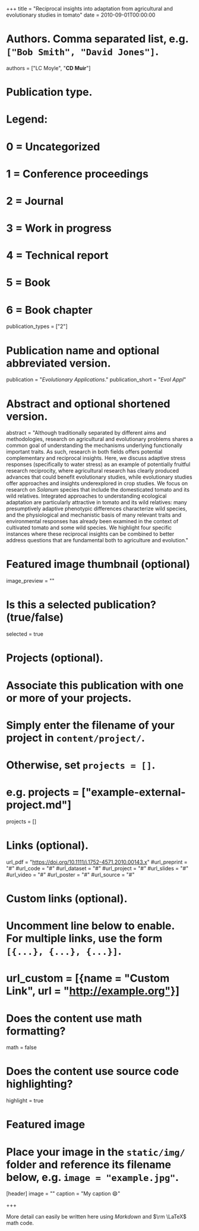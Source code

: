 +++
title = "Reciprocal insights into adaptation from agricultural and evolutionary studies in tomato"
date = 2010-09-01T00:00:00

# Authors. Comma separated list, e.g. `["Bob Smith", "David Jones"]`.
authors = ["LC Moyle", "**CD Muir**"]

# Publication type.
# Legend:
# 0 = Uncategorized
# 1 = Conference proceedings
# 2 = Journal
# 3 = Work in progress
# 4 = Technical report
# 5 = Book
# 6 = Book chapter
publication_types = ["2"]

# Publication name and optional abbreviated version.
publication = "*Evolutionary Applications*."
publication_short = "*Evol Appl*"

# Abstract and optional shortened version.
abstract = "Although traditionally separated by different aims and methodologies, research on agricultural and evolutionary problems shares a common goal of understanding the mechanisms underlying functionally important traits. As such, research in both fields offers potential complementary and reciprocal insights. Here, we discuss adaptive stress responses (specifically to water stress) as an example of potentially fruitful research reciprocity, where agricultural research has clearly produced advances that could benefit evolutionary studies, while evolutionary studies offer approaches and insights underexplored in crop studies. We focus on research on *Solanum* species that include the domesticated tomato and its wild relatives. Integrated approaches to understanding ecological adaptation are particularly attractive in tomato and its wild relatives: many presumptively adaptive phenotypic differences characterize wild species, and the physiological and mechanistic basis of many relevant traits and environmental responses has already been examined in the context of cultivated tomato and some wild species. We highlight four specific instances where these reciprocal insights can be combined to better address questions that are fundamental both to agriculture and evolution."

# Featured image thumbnail (optional)
image_preview = ""

# Is this a selected publication? (true/false)
selected = true

# Projects (optional).
#   Associate this publication with one or more of your projects.
#   Simply enter the filename of your project in `content/project/`.
#   Otherwise, set `projects = []`.
#   e.g. projects = ["example-external-project.md"]
projects = []

# Links (optional).
url_pdf = "https://doi.org/10.1111/j.1752-4571.2010.00143.x"
#url_preprint = "#"
#url_code = "#"
#url_dataset = "#"
#url_project = "#"
#url_slides = "#"
#url_video = "#"
#url_poster = "#"
#url_source = "#"

# Custom links (optional).
#   Uncomment line below to enable. For multiple links, use the form `[{...}, {...}, {...}]`.
# url_custom = [{name = "Custom Link", url = "http://example.org"}]

# Does the content use math formatting?
math = false

# Does the content use source code highlighting?
highlight = true

# Featured image
# Place your image in the `static/img/` folder and reference its filename below, e.g. `image = "example.jpg"`.
[header]
image = ""
caption = "My caption :smile:"

+++

More detail can easily be written here using *Markdown* and $\rm \LaTeX$ math code.
